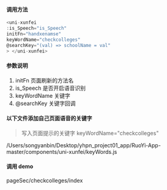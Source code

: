 #### 调用方法

```js
<uni-xunfei
:is_Speech="is_Speech"
initFn="handxenamse"
keyWordName="checkcolleges"
@searchKey="(val) => schoolName = val"
> </uni-xunfei>
```

#### 参数说明

1. initFn 页面刷新的方法名
2. is_Speech 是否开启语音识别
3. keyWordName 关键字
4. @searchKey 关键字回调

#### 以下文件添加自己页面语音的关键字

> 写入页面提示的关键字 keyWordName="checkcolleges"

/Users/songyanbin/Desktop/yhpn_project01_app/RuoYi-App-master/components/uni-xunfei/keyWords.js

#### 调用 demo

pageSec/checkcolleges/index
